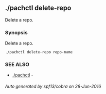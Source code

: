 ## ./pachctl delete-repo

Delete a repo.

### Synopsis


Delete a repo.

```
./pachctl delete-repo repo-name
```

### SEE ALSO
* [./pachctl](./pachctl.md)	 - 

###### Auto generated by spf13/cobra on 28-Jun-2016
